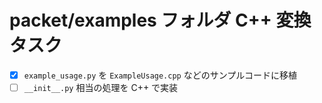 # packet/examples フォルダ C++ 変換タスク

- [x] `example_usage.py` を `ExampleUsage.cpp` などのサンプルコードに移植
- [ ] `__init__.py` 相当の処理を C++ で実装
